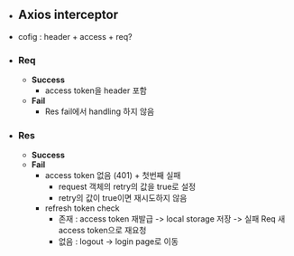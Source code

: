 - ## Axios interceptor
- cofig : header + access + req?
- ### Req
	- **Success**
		- access token을 header 포함
	- **Fail**
		- Res fail에서 handling 하지 않음
- ### Res
	- **Success**
	- **Fail**
		- access token 없음 (401) + 첫번째 실패
			- request 객체의 retry의 값을 true로 설정
			- retry의 값이 true이면 재시도하지 않음
		- refresh token check
			- 존재 : access token 재발급 -> local storage 저장 -> 실패 Req 새 access token으로 재요청
			- 없음 : logout -> login page로 이동